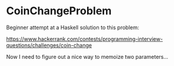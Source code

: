 CoinChangeProblem
=================

Beginner attempt at a Haskell solution to this problem:

https://www.hackerrank.com/contests/programming-interview-questions/challenges/coin-change

Now I need to figure out a nice way to memoize two parameters...
